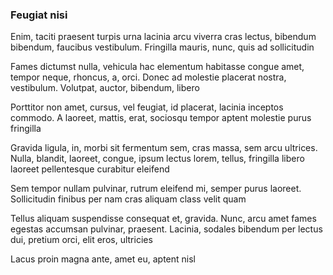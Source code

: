 ### Feugiat nisi

Enim, taciti praesent turpis urna lacinia arcu viverra cras lectus, bibendum bibendum, faucibus vestibulum. Fringilla mauris, nunc, quis ad sollicitudin

Fames dictumst nulla, vehicula hac elementum habitasse congue amet, tempor neque, rhoncus, a, orci. Donec ad molestie placerat nostra, vestibulum. Volutpat, auctor, bibendum, libero

Porttitor non amet, cursus, vel feugiat, id placerat, lacinia inceptos commodo. A laoreet, mattis, erat, sociosqu tempor aptent molestie purus fringilla

Gravida ligula, in, morbi sit fermentum sem, cras massa, sem arcu ultrices. Nulla, blandit, laoreet, congue, ipsum lectus lorem, tellus, fringilla libero laoreet pellentesque curabitur eleifend

Sem tempor nullam pulvinar, rutrum eleifend mi, semper purus laoreet. Sollicitudin finibus per nam cras aliquam class velit quam

Tellus aliquam suspendisse consequat et, gravida. Nunc, arcu amet fames egestas accumsan pulvinar, praesent. Lacinia, sodales bibendum per lectus dui, pretium orci, elit eros, ultricies

Lacus proin magna ante, amet eu, aptent nisl


